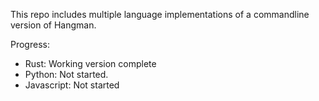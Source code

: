 This repo includes multiple language implementations of a commandline version of Hangman. 

Progress:
- Rust: Working version complete
- Python: Not started.
- Javascript: Not started


